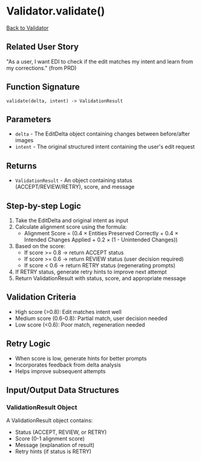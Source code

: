 # Validator.validate()

[Back to Validator](../reasoning_validator.md)

## Related User Story
"As a user, I want EDI to check if the edit matches my intent and learn from my corrections." (from PRD)

## Function Signature
`validate(delta, intent) -> ValidationResult`

## Parameters
- `delta` - The EditDelta object containing changes between before/after images
- `intent` - The original structured intent containing the user's edit request

## Returns
- `ValidationResult` - An object containing status (ACCEPT/REVIEW/RETRY), score, and message

## Step-by-step Logic
1. Take the EditDelta and original intent as input
2. Calculate alignment score using the formula:
   - Alignment Score = (0.4 × Entities Preserved Correctly + 0.4 × Intended Changes Applied + 0.2 × (1 - Unintended Changes))
3. Based on the score:
   - If score >= 0.8 → return ACCEPT status
   - If score >= 0.6 → return REVIEW status (user decision required)
   - If score < 0.6 → return RETRY status (regenerating prompts)
4. If RETRY status, generate retry hints to improve next attempt
5. Return ValidationResult with status, score, and appropriate message

## Validation Criteria
- High score (>0.8): Edit matches intent well
- Medium score (0.6-0.8): Partial match, user decision needed
- Low score (<0.6): Poor match, regeneration needed

## Retry Logic
- When score is low, generate hints for better prompts
- Incorporates feedback from delta analysis
- Helps improve subsequent attempts

## Input/Output Data Structures
### ValidationResult Object
A ValidationResult object contains:
- Status (ACCEPT, REVIEW, or RETRY)
- Score (0-1 alignment score)
- Message (explanation of result)
- Retry hints (if status is RETRY)